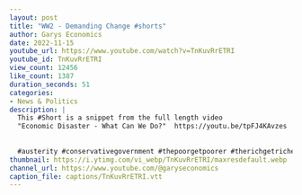 ```yaml
---
layout: post
title: "WW2 - Demanding Change #shorts"
author: Garys Economics
date: 2022-11-15
youtube_url: https://www.youtube.com/watch?v=TnKuvRrETRI
youtube_id: TnKuvRrETRI
view_count: 12456
like_count: 1387
duration_seconds: 51
categories:
- News & Politics
description: |
  This #Short is a snippet from the full length video 
  "Economic Disaster - What Can We Do?"  https://youtu.be/tpFJ4KAvzes
  
  
  #austerity #conservativegovernment #thepoorgetpoorer #therichgetricher #wealthinequality #taxtherich #enoughisenough #worldwar2
thumbnail: https://i.ytimg.com/vi_webp/TnKuvRrETRI/maxresdefault.webp
channel_url: https://www.youtube.com/@garyseconomics
caption_file: captions/TnKuvRrETRI.vtt
---
```

